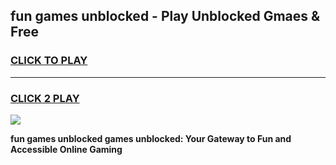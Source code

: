 
## fun games unblocked - Play Unblocked Gmaes & Free
<h3>
<a href="https://premium.freeplayer.one?title=fun_games_unblocked&ref=19F">CLICK TO PLAY</a></h3>
<hr>

<h3>
<a href="https://premium.freeplayer.one?title=fun_games_unblocked&ref=19F">CLICK 2 PLAY</a>
  
</h3>

<a href="https://premium.freeplayer.one?title=fun_games_unblocked&ref=19F/"><img src="https://clearcache.store/games.png"></a>


**fun games unblocked games unblocked: Your Gateway to Fun and Accessible Online Gaming**
